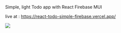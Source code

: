 Simple, light Todo app
with React Firebase MUI

live at :
https://react-todo-simple-firebase.vercel.app/

<!-- <img src="https://i.postimg.cc/qMh9LyYL/image.png"> -->
<img src="https://i.postimg.cc/fTxL2Kwv/image.png">
